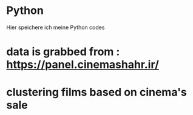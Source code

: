 # Python
Hier speichere ich meine Python codes

# data is grabbed from : https://panel.cinemashahr.ir/
# clustering films based on cinema's sale

